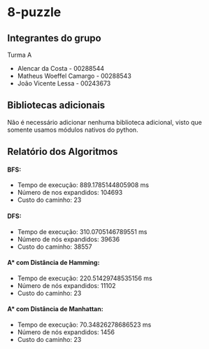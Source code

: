 # 8-puzzle

## Integrantes do grupo
Turma A
- Alencar da Costa - 00288544
- Matheus Woeffel Camargo - 00288543
- João Vicente Lessa - 00243673
  

## Bibliotecas adicionais
Não é necessário adicionar nenhuma biblioteca adicional, visto que somente usamos módulos nativos do python.

## Relatório dos Algoritmos
#### BFS:
 - Tempo de execução: 889.1785144805908 ms
 - Número de nos expandidos: 104693
 - Custo do caminho: 23

#### DFS:
 - Tempo de execução: 310.0705146789551 ms
 - Número de nós expandidos: 39636
 - Custo do caminho: 38557

#### A* com Distância de Hamming:
 - Tempo de execução: 220.51429748535156 ms
 - Número de nós expandidos: 11102
 - Custo do caminho: 23

#### A* com Distância de Manhattan:
 - Tempo de execução: 70.34826278686523 ms
 - Número de nós expandidos: 1456
 - Custo do caminho: 23